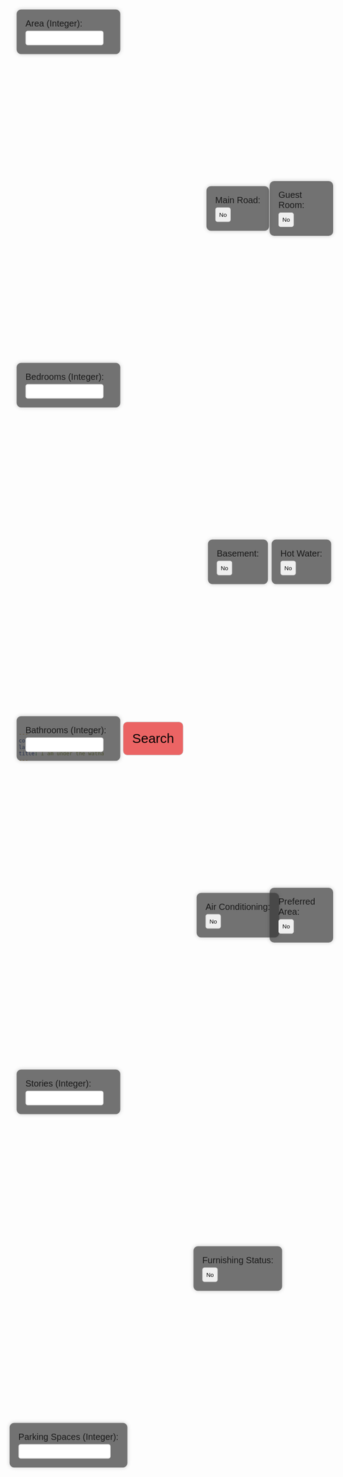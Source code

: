 ```yaml
---
comments: False
layout: default
title: I am under the watha
---
```

<html lang="en">
<head>
  <meta charset="UTF-8">
  <meta name="viewport" content="width=device-width, initial-scale=1.0">
  <title>Property Search</title>
  <style>
    body {
      font-family: Arial, sans-serif;
      margin: 0;
      padding: 20px; /* Added padding */
      display: flex;
      justify-content: center;
      align-items: center;
      min-height: 100vh; /* Changed height to min-height */
      background-image: url('cherryblossom.gif'); /* Replace 'cherryblossom.gif' with the path to your GIF file */
      background-repeat: no-repeat;
      background-attachment: fixed; /* This ensures that the background image doesn't scroll with the content */
      background-size: cover; 
    }
    .container {
      max-width: 600px;
      width: 100%;
      text-align: center;
      background-color: rgba(255, 255, 255, 0.8);
      padding: 20px;
      border-radius: 10px;
      box-shadow: 0 0 10px rgba(0, 0, 0, 0.1);
    }
    .form-group {
      margin-bottom: 20px;
      text-align: left;
    }
    label {
      display: block;
      margin-bottom: 5px;
    }
    input[type="number"],
    input[type="text"] {
      padding: 8px;
      border-radius: 5px;
      border: 1px solid #ccc;
      width: calc(100% - 18px);
    }
    button {
      padding: 8px;
      border-radius: 5px;
      border: 1px solid #ccc;
      cursor: pointer;
      transition: background-color 0.3s ease;
    }
    button.selected {
      background-color: #007bff;
      color: #fff;
    }
    button:hover {
      background-color: #0056b3;
    }
    .search {
        position: fixed;
        top: 50%;
        left: 50%;
        transform: translate(-50%, -50%);
        background-color: rgba(235, 100, 100, 1) !important;
        padding: 20px;
        border-radius: 10px;
        font-size: 30px;
        font-family: Verdana, sans-serif;
    }
    .area, .bedrooms, .bathrooms, .stories, .parking{
        position: fixed;
        text-align: left;
        left: 30%;
        transform: translate(-50%, -50%);
        background-color: rgba(55, 55, 55, 0.7);
        padding: 20px;
        border-radius: 10px;
        box-shadow: 0 0 10px rgba(0, 0, 0, 0.2);
        font-size: 20px;
        font-family: Verdana, sans-serif;
    }
    .area {
        top: 10%;
    }
    .bedrooms {
        top: 30%;
    }
    .bathrooms {
        top: 50%
    }
    .stories {
        top: 70%
    }
    .parking {
        top: 90%
    }
    .mainroad, .guestroom, .basement, .hotwater, .airconditioning, .prefarea, .furnishing {
        position: fixed;
        text-align: left;
        left: 70%;
        transform: translate(-50%, -50%);
        background-color: rgba(55, 55, 55, 0.7);
        padding: 20px;
        border-radius: 10px;
        box-shadow: 0 0 10px rgba(0, 0, 0, 0.2);
        font-size: 20px;
        font-family: Verdana, sans-serif;
    }
    .mainroad {
        top: 20%
    }
    .guestroom {
        top: 20%;
        left: 85%
    }
    .basement {
        top: 40%
    }
    .hotwater {
        top: 40%;
        left: 85%
    }
    .airconditioning {
        top: 60%
    }
    .prefarea {
        top: 60%;
        left: 85%
    }
    .furnishing {
        top: 80%;
    }
  /* Modal styles */
/* Updated modal styles */
/* Updated modal styles with flexbox */
.modal {
    display: none; 
    position: fixed; 
    z-index: 1; 
    width: 45%; 
    height: 45%; 
    border-radius: 30px;
    overflow: auto; 
    background-color: rgba(0,0,0,0.9); /* Updated background color */
    color: white; /* Text color */
    justify-content: center; /* Center horizontally */
    align-items: center;
    font-size: 50px;
    top: 53%;
    left: 50%;
    transform: translate(-50%, -50%);
}
.modal-content {
    background-color: black; /* Updated modal background color */
    margin: 0; /* No margin */
    padding: 20px;
    border: 3px; /* No border */
    width: 100%; /* Full width */
    height: 100%; /* Full height */
    text-align: center;
    display: flex;
    justify-content: center; /* Center horizontally */
    align-items: center;
}
/* Close button */
.close {
  color: white;
  position: absolute;
  left: 50%;
  transform: translateX(-50%);
  bottom: 20px; /* Adjust this value as needed */
}
.close:hover,
.close:focus {
    color: white; /* Close button hover/focus color */
    text-decoration: none;
    cursor: pointer;
}




</style>
</head>
<body>
    <div class="area">
      <label for="area">Area (Integer):</label>
      <input type="number" id="area" name="area" required>
    </div>
    <div class="bedrooms">
      <label for="bedrooms">Bedrooms (Integer):</label>
      <input type="number" id="bedrooms" name="bedrooms" required>
    </div>
    <div class="bathrooms">
      <label for="bathrooms">Bathrooms (Integer):</label>
      <input type="number" id="bathrooms" name="bathrooms" required>
    </div>
    <div class="stories">
      <label for="stories">Stories (Integer):</label>
      <input type="number" id="stories" name="stories" required>
    </div>
    <div class="parking">
      <label for="parking">Parking Spaces (Integer):</label>
      <input type="number" id="parking" name="parking" required>
    </div>
    <div class="mainroad">
      <label>Main Road:</label>
      <button id="main-road-yes" class="toggle-button" onclick="togglebutton('main')">No</button>
    </div>
    <div class="guestroom">
      <label>Guest Room:</label>
      <div id="guest-room-buttons" class="button-group">
        <button id="guest-room-yes" class="toggle-button" onclick="togglebutton('guest')">No</button>
      </div>
    </div>
    <div class="hotwater">
      <label>Hot Water:</label>
      <div id="hotwater-buttons" class="button-group">
        <button id="hotwater-yes" class="toggle-button" onclick="togglebutton('hotwater')">No</button>
      </div>
    </div>
    <div class="basement">
      <label>Basement:</label>
      <div id="basement-buttons" class="button-group">
        <button id="basement-yes" class="toggle-button" onclick="togglebutton('basement')">No</button>
      </div>
    </div>
    <div class="airconditioning">
    <label>Air Conditioning:</label>
    <div id="airconditioning-buttons" class="button-group">
        <button id="airconditioning-yes" class="toggle-button" onclick="togglebutton('airconditioning')">No</button>
    </div>
</div>
    <div class="prefarea">
        <label>Preferred Area:</label>
        <div id="prefarea-buttons" class="button-group">
            <button id="prefarea-yes" class="toggle-button" onclick="togglebutton('prefarea')">No</button>
        </div>
    </div>
    <div class="furnishing">
        <label>Furnishing Status:</label>
        <div id="furnishing-buttons" class="button-group">
            <button id="furnishing-yes" class="toggle-button" onclick="togglebutton('furnishing')">No</button>
        </div>
    </div>
    <button type="button" class = "search" onclick="submitForm()">Search</button>
  <div id="myModal" class="modal">
  <!-- Modal content -->
    <div class="modal-content">
      <span class="close" onclick="closeModal()">&times;</span>
      <p id="modalData">Variable Data Goes Here</p>
    </div>
  </div>
  <script>
    var mainroad = false;guestroom = false;basement = false;hotwater = false;airconditioning = false; prefarea = false;furnishing = false;
    const toggleButtons = document.querySelectorAll('.toggle-button');
    toggleButtons.forEach(button => {
      button.addEventListener('click', function() {
        const siblingButton = this.id.includes('yes') ? this.nextElementSibling : this.previousElementSibling;
        this.classList.add('selected');
        siblingButton.classList.remove('selected');
      });
    });
    function togglebutton(buttonname) {
        if (buttonname === 'main') {
            mainroad = !mainroad;
            console.log(mainroad)
            if (mainroad == false) {
                document.getElementById("main-road-yes").innerText = "No"}
            else if (mainroad == true) {
                document.getElementById("main-road-yes").innerText = "Yes"
            }
        } else if (buttonname === 'guest') {
            guestroom = !guestroom;
            console.log(guestroom)
            if (guestroom == false) {
                document.getElementById("guest-room-yes").innerText = "No"}
            else if (guestroom == true) {
                document.getElementById("guest-room-yes").innerText = "Yes"
            }
        } else if (buttonname === 'basement') {
            basement = !basement;
            console.log(basement)
            if (basement == false) {
                document.getElementById("basement-yes").innerText = "No"}
            else if (basement == true) {
                document.getElementById("basement-yes").innerText = "Yes"
            }
        } else if (buttonname === 'hotwater') {
            hotwater = !hotwater;
            console.log(hotwater)
            if (hotwater == false) {
                document.getElementById("hotwater-yes").innerText = "No"}
            else if (hotwater == true) {
                document.getElementById("hotwater-yes").innerText = "Yes"
            }
        } else if (buttonname === 'airconditioning') {
            airconditioning = !airconditioning;
            console.log(airconditioning)
            if (airconditioning == false) {
                document.getElementById("airconditioning-yes").innerText = "No"}
            else if (airconditioning == true) {
                document.getElementById("airconditioning-yes").innerText = "Yes"
            }
        } else if (buttonname === 'prefarea') {
            prefarea = !prefarea;
            console.log(prefarea)
            if (prefarea == false) {
                document.getElementById("prefarea-yes").innerText = "No"}
            else if (prefarea == true) {
                document.getElementById("prefarea-yes").innerText = "Yes"
            }
        } else if (buttonname === 'furnishing') {
            furnishing = !furnishing;
            console.log(furnishing)
            if (furnishing == false) {
                document.getElementById("furnishing-yes").innerText = "No"}
            else if (furnishing == true) {
                document.getElementById("furnishing-yes").innerText = "Yes"
            }
        }
    }
    function openModal(data) {
  var modal = document.getElementById("myModal");
  modal.style.display = "block";
    // Here you can set the variable data to be displayed in the modal
    var variableData = "Your House Price is: " + data;
    document.getElementById("modalData").innerText = variableData;
  }
  // Function to close the modal
  function closeModal() {
    var modal = document.getElementById("myModal");
    modal.style.display = "none";
  }
  // Close the modal when clicking outside of it
  window.onclick = function(event) {
    var modal = document.getElementById("myModal");
    if (event.target == modal) {
      modal.style.display = "none";
    }
  }
  closeModal()
    function submitForm() {
      const formData = {
        area: document.getElementById('area').value,
        bedrooms: document.getElementById('bedrooms').value,
        bathrooms: document.getElementById('bathrooms').value,
        stories: document.getElementById('stories').value,
        mainroad: mainroad === true ? 'yes' : 'no',
        guestroom: guestroom === true ? 'yes' : 'no',
        basement: basement === true ? 'yes' : 'no',
        hotwaterheating: hotwater === true ? 'yes' : 'no',
        airconditioning: airconditioning === true ? 'yes' : 'no',
        parking: document.getElementById('parking').value,
        prefarea: prefarea === true ? 'yes' : 'no',
        furnishingstatus: furnishing === true ? 'furnished' : 'unfurnished'
      };
      const jsonOutput = JSON.stringify(formData);
      console.log(jsonOutput);
      fetch("http://127.0.0.1:8086/house/", {
      method: "POST",
      body: jsonOutput,
      headers: {
        "Content-type": "application/json; charset=UTF-8"
      }
      })
      .then(response => response.json())
      .then(data => {
            // Handle successful response here
            openModal(data);
            })
  console.log('OUR FRONTEND ACTUALLY WORKS????????????/')
      // You can do whatever you want with the JSON data here, for example, send it to a server.
    }
    
  </script>
</body>
</html>
